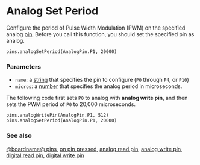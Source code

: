 # Analog Set Period

Configure the period of Pulse Width Modulation (PWM) on the specified analog [pin](/device/pins). Before you call this function, you should set the specified pin as analog.

```sig
pins.analogSetPeriod(AnalogPin.P1, 20000)
```

### Parameters

* `name`: a [string](/reference/types/string) that specifies the pin to configure (`P0` through `P4`, or `P10`)
* `micros`: a [number](/reference/types/number) that specifies the analog period in microseconds.

The following code first sets `P0` to analog with **analog write pin**, and then sets the PWM period of `P0` to 20,000 microseconds.

```blocks
pins.analogWritePin(AnalogPin.P1, 512)
pins.analogSetPeriod(AnalogPin.P1, 20000)
```

### See also

[@boardname@ pins](/device/pins), [on pin pressed](/reference/input/on-pin-pressed), [analog read pin](/reference/pins/analog-read-pin), [analog write pin](/reference/pins/analog-write-pin), [digital read pin](/reference/pins/digital-read-pin), [digital write pin](/reference/pins/digital-write-pin)